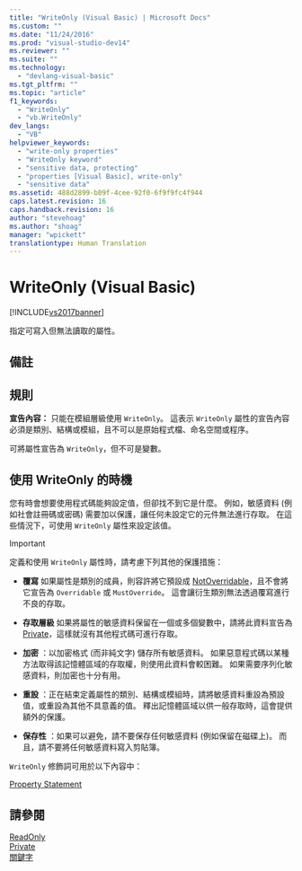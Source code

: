 ```yaml
---
title: "WriteOnly (Visual Basic) | Microsoft Docs"
ms.custom: ""
ms.date: "11/24/2016"
ms.prod: "visual-studio-dev14"
ms.reviewer: ""
ms.suite: ""
ms.technology: 
  - "devlang-visual-basic"
ms.tgt_pltfrm: ""
ms.topic: "article"
f1_keywords: 
  - "WriteOnly"
  - "vb.WriteOnly"
dev_langs: 
  - "VB"
helpviewer_keywords: 
  - "write-only properties"
  - "WriteOnly keyword"
  - "sensitive data, protecting"
  - "properties [Visual Basic], write-only"
  - "sensitive data"
ms.assetid: 488d2899-b09f-4cee-92f0-6f9f9fc4f944
caps.latest.revision: 16
caps.handback.revision: 16
author: "stevehoag"
ms.author: "shoag"
manager: "wpickett"
translationtype: Human Translation
---
```

# WriteOnly (Visual Basic)
[!INCLUDE[vs2017banner](../../../csharp/includes/vs2017banner.md)]

指定可寫入但無法讀取的屬性。  
  
## 備註  
  
## 規則  
 **宣告內容：** 只能在模組層級使用 `WriteOnly`。  這表示 `WriteOnly` 屬性的宣告內容必須是類別、結構或模組，且不可以是原始程式檔、命名空間或程序。  
  
 可將屬性宣告為 `WriteOnly`，但不可是變數。  
  
## 使用 WriteOnly 的時機  
 您有時會想要使用程式碼能夠設定值，但卻找不到它是什麼。  例如，敏感資料 \(例如社會註冊碼或密碼\) 需要加以保護，讓任何未設定它的元件無法進行存取。  在這些情況下，可使用 `WriteOnly` 屬性來設定該值。  
  
> [!IMPORTANT]
>  定義和使用 `WriteOnly` 屬性時，請考慮下列其他的保護措施：  
  
-   **覆寫** 如果屬性是類別的成員，則容許將它預設成 [NotOverridable](../../../visual-basic/language-reference/modifiers/notoverridable.md)，且不會將它宣告為 `Overridable` 或 `MustOverride`。  這會讓衍生類別無法透過覆寫進行不良的存取。  
  
-   **存取層級** 如果將屬性的敏感資料保留在一個或多個變數中，請將此資料宣告為 [Private](../../../visual-basic/language-reference/modifiers/private.md)，這樣就沒有其他程式碼可進行存取。  
  
-   **加密** ：以加密格式 \(而非純文字\) 儲存所有敏感資料。  如果惡意程式碼以某種方法取得該記憶體區域的存取權，則使用此資料會較困難。  如果需要序列化敏感資料，則加密也十分有用。  
  
-   **重設** ：正在結束定義屬性的類別、結構或模組時，請將敏感資料重設為預設值，或重設為其他不具意義的值。  釋出記憶體區域以供一般存取時，這會提供額外的保護。  
  
-   **保存性** ：如果可以避免，請不要保存任何敏感資料 \(例如保留在磁碟上\)。  而且，請不要將任何敏感資料寫入剪貼簿。  
  
 `WriteOnly` 修飾詞可用於以下內容中：  
  
 [Property Statement](../../../visual-basic/language-reference/statements/property-statement.md)  
  
## 請參閱  
 [ReadOnly](../../../visual-basic/language-reference/modifiers/readonly.md)   
 [Private](../../../visual-basic/language-reference/modifiers/private.md)   
 [關鍵字](../../../visual-basic/language-reference/keywords/index.md)
